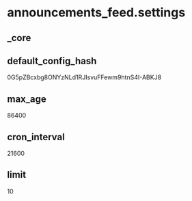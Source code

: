# announcements_feed.settings

## _core

## default_config_hash
0G5pZBcxbg8ONYzNLd1RJIsvuFFewm9htnS4I-ABKJ8

## max_age
86400

## cron_interval
21600

## limit
10
